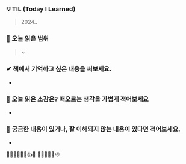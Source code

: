 ### 💡 TIL (Today I Learned)
> 2024..


### 📖 오늘 읽은 범위
>  ~ 


### ✔ 책에서 기억하고 싶은 내용을 써보세요.
- 


### 📝 오늘 읽은 소감은? 떠오르는 생각을 가볍게 적어보세요
- 


### 🔎 궁금한 내용이 있거나, 잘 이해되지 않는 내용이 있다면 적어보세요.
- 




🙆‍♀️🙆🙆‍♂️🙆👍🆗     🙅‍♀️🙅‍♂️🙅👎